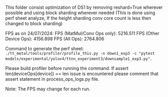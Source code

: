 This folder consist optimization of DS1 by removing reshard=True wherever possible and using block sharding wherever needed (This is done using perf sheet analyze, If the height sharding conv core count is less then changed to block sharding)

FPS as on 24/07/2024:
FPS (MatMul/Conv Ops only): 5216.511
FPS (Other Device Ops): 4156.898
FPS (All Ops): 2764.806

Command to generate the perf sheet: `./tt_metal/tools/profiler/profile_this.py -n down1_exp3 -c "pytest models/experimental/yolov4/ttnn_experiment3/downsample1_exp3.py"`.

Please build profiler before running the command.
If assert len(deviceOps[device]) == len issue is encountered please comment that assert statement in process_ops_logs.py file.

Note: The FPS may change for each run.
